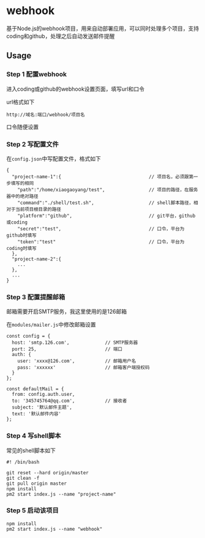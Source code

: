 # webhook

基于Node.js的webhook项目，用来自动部署应用，可以同时处理多个项目，支持coding和github，处理之后自动发送邮件提醒

## Usage

### Step 1 配置webhook

进入coding或github的webhook设置页面，填写url和口令

url格式如下

```
http://域名:端口/webhook/项目名
```

口令随便设置

### Step 2 写配置文件

在`config.json`中写配置文件，格式如下

```
{
  "project-name-1":{                                // 项目名，必须跟第一步填写的相同
    "path":"/home/xiaogaoyang/test",                // 项目的路径，在服务器中的绝对路径
    "command":"./shell/test.sh",                    // shell脚本路径，相对于当前项目根目录的路径
    "platform":"github",                            // git平台，github或coding
    "secret":"test",                                // 口令，平台为github时填写
    "token":"test"                                  // 口令，平台为coding时填写
  },
  "project-name-2":{
    ...
  },
  ...
}
```

### Step 3 配置提醒邮箱

邮箱需要开启SMTP服务，我这里使用的是126邮箱

在`modules/mailer.js`中修改邮箱设置

```
const config = {
  host: 'smtp.126.com',             // SMTP服务器
  port: 25,                         // 端口
  auth: {
    user: 'xxxx@126.com',           // 邮箱用户名
    pass: 'xxxxxx'                  // 邮箱客户端授权码
  }
};

const defaultMail = {
  from: config.auth.user,
  to: '345745764@qq.com',           // 接收者
  subject: '默认邮件主题',
  text: '默认邮件内容'
};
```

### Step 4 写shell脚本

常见的shell脚本如下

```shell
#! /bin/bash

git reset --hard origin/master
git clean -f
git pull origin master
npm install
pm2 start index.js --name "project-name"
```

### Step 5 启动该项目

```
npm install
pm2 start index.js --name "webhook"
```
